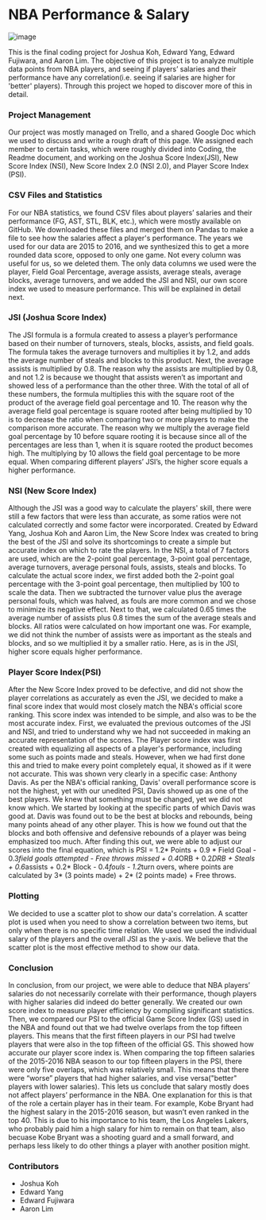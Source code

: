 # NBA Performance & Salary

![image](/Users/EdwardYang/Desktop/NBA_Salr_Bask/BasketballCover.jpg)



This is the final coding project for Joshua Koh, Edward Yang,
Edward Fujiwara, and Aaron Lim. The objective of this project is to analyze multiple data points from NBA players, and seeing if players’ salaries and their performance have any correlation(i.e. seeing if salaries are higher for 'better' players). Through this project we hoped to discover more of this in detail.

### Project Management

Our project was mostly managed on Trello, and a shared Google Doc which we used to discuss and write a rough draft of this page. We assigned each member to certain tasks, which were roughly divided into Coding, the Readme document, and working on the Joshua Score Index(JSI), New Score Index (NSI), New Score Index 2.0 (NSI 2.0), and Player Score Index (PSI).

### CSV Files and Statistics

For our NBA statistics, we found CSV files about players’ salaries and their performance (FG, AST, STL, BLK, etc.), which were mostly available on GitHub. We downloaded these files and merged them on Pandas to make a file to see how the salaries affect a player's performance. The years we used for our data are 2015 to 2016, and we synthesized this to get a more rounded data score, opposed to only one game.
Not every column was useful for us, so we deleted them. The only data columns we used were the player, Field Goal Percentage, average assists, average steals, average blocks, average turnovers, and we added the JSI and NSI, our own score index we used to measure performance. This will be explained in detail next.

### JSI (Joshua Score Index)
The JSI formula is a formula created to assess a player’s performance based on their number of turnovers, steals, blocks, assists, and field goals. The formula takes the average turnovers and multiplies it by 1.2, and adds the average number of steals and blocks to this product. Next, the average assists is multiplied by 0.8. The reason why the assists are multiplied by 0.8, and not 1.2 is because we thought that assists weren’t as important and showed less of a performance than the other three. With the total of all of these numbers, the formula multiplies this with the square root of the product of the average field goal percentage and 10. The reason why the average field goal percentage is square rooted after being multiplied by 10 is to decrease the ratio when comparing two or more players to make the comparison more accurate. The reason why we multiply the average field goal percentage by 10 before square rooting it is because since all of the percentages are less than 1, when it is square rooted the product becomes high. The multiplying by 10 allows the field goal percentage to be more equal.
When comparing different players’ JSI’s, the higher score equals a higher performance.

### NSI (New Score Index)

Although the JSI was a good way to calculate the players' skill, there were still a few factors that were less than accurate, as some ratios were not calculated correctly and some factor were incorporated. Created by Edward Yang, Joshua Koh and Aaron Lim, the New Score Index was created to bring the best of the JSI and solve its shortcomings to create a simple but accurate index on which to rate the players. In the NSI, a total of 7 factors are used, which are the 2-point goal percentage, 3-point goal percentage, average turnovers, average personal fouls, assists, steals and blocks. To calculate the actual score index, we first added both the 2-point goal percentage with the 3-point goal percentage, then multiplied by 100 to scale the data. Then we subtracted the turnover value plus the average personal fouls, which was halved, as  fouls are more common and we chose to minimize its negative effect. Next to that, we calculated 0.65 times the average number of assists plus 0.8 times the sum of the average steals and blocks. All ratios were calculated on how important one was. For example, we did not think the number of assists were as important as the steals and blocks, and so we multiplied it by a smaller ratio. Here, as is in the JSI, higher score equals higher performance.

### Player Score Index(PSI)

After the New Score Index proved to be defective, and did not show the player correlations as accurately as even the JSI, we decided to make a final score index that would most closely match the NBA's official score ranking. This score index was intended to be simple, and also was to be the most accurate index. First, we evaluated the previous outcomes of the JSI and NSI, and tried to understand why we had not succeeded in making an accurate representation of the scores. The Player score index was first created with equalizing all aspects of a player's performance, including some such as points made and steals. However, when we had first done this and tried to make every point completely equal, it showed as if it were not accurate. This was shown very clearly in a specific case: Anthony Davis. As per the NBA's official ranking, Davis' overall performance score is not the highest, yet with our unedited PSI, Davis showed up as one of the best players. We knew that something must be changed, yet we did not know which. We started by looking at the specific parts of which Davis was good at. Davis was found out to be the best at blocks and rebounds, being many points ahead of any other player. This is how we found out that the blocks and both offensive and defensive rebounds of a player was being emphasized too much. After finding this out, we were able to adjust our scores into the final equation, which is PSI = 1.2* Points + 0.9 * Field Goal - 0.3*field goals attempted - Free throws missed + 0.4*ORB + 0.2*DRB + Steals + 0.6*assists + 0.2* Block - 0.4*fouls - 1.2*turn overs, where points are calculated by 3* (3 points made) + 2* (2 points made) + Free throws.


### Plotting
We decided to use a scatter plot to show our data's correlation. A scatter plot is used when you need to show a correlation between two items, but only when there is no specific time relation. We used we used the individual salary of the players and the overall JSI as the y-axis. We believe that the scatter plot is the most effective method to show our data.

### Conclusion

In conclusion, from our project, we were able to deduce that NBA players’ salaries do not necessarily correlate with their performance, though players with higher salaries did indeed do better generally. We created our own score index to measure player efficiency by compiling significant statistics. Then, we compared our PSI to the official Game Score Index (GS) used in the NBA and found out that we had twelve overlaps from the top fifteen players. This means that the first fifteen players in our PSI had twelve players that were also in the top fifteen of the official GS. This showed how accurate our player score index is. When comparing the top fifteen salaries of the 2015-2016 NBA season to our top fifteen players in the PSI, there were only five overlaps, which was relatively small. This means that there were “worse” players that had higher salaries, and vise versa("better" players with lower salaries). This lets us conclude that salary mostly does not affect players’ performance in the NBA. One explanation for this is that of the role a certain player has in their team. For example, Kobe Bryant had the highest salary in the 2015-2016 season, but wasn’t even ranked in the top 40. This is due to his importance to his team, the Los Angeles Lakers, who probably paid him a high salary for him to remain on that team, also becuase Kobe Bryant was a shooting guard and a small forward, and perhaps less likely to do other things a player with another position might.


### Contributors
* Joshua Koh
* Edward Yang
* Edward Fujiwara
* Aaron Lim
